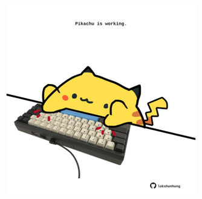 <!-- built at 24/03/2021, 10:16:54 UTC -->
<p align="center">
  <img width="500" height="500" src="./ReadmeImage.svg">
</p>
